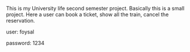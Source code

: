 This is my University life second semester project. Basically this is a small project.
Here a user can book a ticket, show all the train, cancel the reservation.


user: foysal

password: 1234
